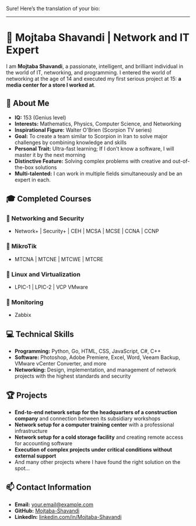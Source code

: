 Sure! Here’s the translation of your bio:

---

# 👋 Mojtaba Shavandi | Network and IT Expert

I am **Mojtaba Shavandi**, a passionate, intelligent, and brilliant individual in the world of IT, networking, and programming. I entered the world of networking at the age of 14 and executed my first serious project at 15: **a media center for a store I worked at**. 

## 🚀 About Me
- **IQ:** 153 (Genius level)
- **Interests:** Mathematics, Physics, Computer Science, and Networking
- **Inspirational Figure:** Walter O'Brien (Scorpion TV series)
- **Goal:** To create a team similar to Scorpion in Iran to solve major challenges by combining knowledge and skills
- **Personal Trait:** Ultra-fast learning; If I don't know a software, I will master it by the next morning
- **Distinctive Feature:** Solving complex problems with creative and out-of-the-box solutions
- **Multi-talented:** I can work in multiple fields simultaneously and be an expert in each.

## 🎓 Completed Courses
### 🔹 Networking and Security
- Network+ | Security+ | CEH | MCSA | MCSE | CCNA | CCNP
### 🔹 MikroTik
- MTCNA | MTCNE | MTCWE | MTCRE
### 🔹 Linux and Virtualization
- LPIC-1 | LPIC-2 | VCP VMware
### 🔹 Monitoring
- Zabbix

## 💻 Technical Skills
- **Programming:** Python, Go, HTML, CSS, JavaScript, C#, C++
- **Software:** Photoshop, Adobe Premiere, Excel, Word, Veeam Backup, VMware vCenter Converter, and more
- **Networking:** Design, implementation, and management of network projects with the highest standards and security

## 🏆 Projects
- **End-to-end network setup for the headquarters of a construction company** and connection between its subsidiary workshops
- **Network setup for a computer training center** with a professional infrastructure
- **Network setup for a cold storage facility** and creating remote access for accounting software
- **Execution of complex projects under critical conditions without external support**
- And many other projects where I have found the right solution on the spot...

## 📫 Contact Information
- **Email:** [your.email@example.com](mailto:your.email@example.com)
- **GitHub:** [Mojtaba-Shavandi](https://github.com/Mojtaba-Shavandi)
- **LinkedIn:** [linkedin.com/in/Mojtaba-Shavandi](https://www.linkedin.com/in/Mojtaba-Shavandi)

